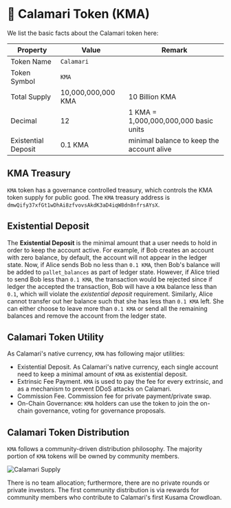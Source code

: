# 🐙 Calamari Token (KMA)

We list the basic facts about the Calamari token here:

| Property            | Value              | Remark                                    |
|---------------------|--------------------|-------------------------------------------|
| Token Name          | `Calamari`         |                                           |
| Token Symbol        | `KMA`              |                                           |
| Total Supply        | 10,000,000,000 KMA | 10 Billion KMA                            |
| Decimal             | 12                 | 1 KMA = 1,000,000,000,000 basic units     |
| Existential Deposit | 0.1 KMA            | minimal balance to keep the account alive |

## KMA Treasury

`KMA` token has a governance controlled treasury, which controls the KMA token supply for public good. The `KMA` treasury address is `dmwQify37xfGt1wDhAi8zfvovsAkdK3aD4iqW8dn8nfrsAYsX`.

## Existential Deposit

The **Existential Deposit** is the minimal amount that a user needs to hold in order to keep the account active. For example, if Bob creates an account with zero balance, by default, the account will not appear in the ledger state. Now, if Alice sends Bob no less than `0.1 KMA`, then Bob's balance will be added to `pallet_balances` as part of ledger state. However, if Alice tried to send Bob less than `0.1 KMA`, the transaction would be rejected since if ledger the accepted the transaction, Bob will have a `KMA` balance less than `0.1`, which will violate the *existential deposit* requirement. Similarly, Alice cannot transfer out her balance such that she has less than `0.1 KMA` left. She can either choose to leave more than `0.1 KMA` or send all the remaining balances and remove the account from the ledger state. 

## Calamari Token Utility

As Calamari's native currency, `KMA` has following major utilities:

- Existential Deposit. As Calamari's native currency, each single account need to keep a minimal amount of `KMA` as existential deposit.
- Extrinsic Fee Payment. `KMA` is used to pay the fee for every extrinsic, and as a mechanism to prevent DDoS attacks on Calamari.
- Commission Fee. Commission fee for private payment/private swap.
- On-Chain Governance: `KMA` holders can use the token to join the on-chain governance, voting for governance proposals.

## Calamari Token Distribution

`KMA` follows a community-driven distribution philosophy. The majority portion of `KMA` tokens will be owned by community members.

![Calamari Supply](/img/calamari-supply.png)

There is no team allocation; furthermore, there are no private rounds or private investors. The first community distribution is
via rewards for community members who contribute to Calamari's first Kusama Crowdloan.

